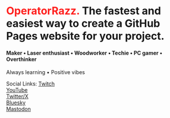 # <span style="color: #ff201e">OperatorRazz.</span> The fastest and easiest way to&nbsp;create a&nbsp;GitHub Pages website for your project.
#### Maker • Laser enthusiast • Woodworker • Techie • PC gamer • Overthinker<br>
Always learning • Positive vibes

Social Links: 
<a href="#">Twitch</a><br>
<a href="#">YouTube</a><br>
<a href="#">Twitter/X</a><br>
<a href="#">Bluesky</a><br>
<a href="#">Mastodon</a>
